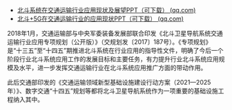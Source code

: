 - [北斗系统在交通运输行业应用现状及展望PPT（可下载） (qq.com)](https://mp.weixin.qq.com/s/o_6IBPkL_-MrDf0dLBwt9w)
- [北斗+5G在交通运输行业的应用现状PPT（可下载） (qq.com)](https://mp.weixin.qq.com/s/30NrTcXWzWR0eYaRlOLtXA)

2018年1月，交通运输部与中央军委装备发展部联合印发《北斗卫星导航系统交通运输行业应用专项规划（公开版）》（交规划发〔2017〕187号）。《专项规划》是“十三五”至“十四五”期推进北斗系统在行业应用的指导性文件，明确了今后一个阶段行业北斗系统应用工作的发展目标和主要任务，有力提升行业北斗系统应用规模及水平，进一步发挥交通运输行业在北斗系统应用推广方面的带动作用。 

此后交通部印发的《交通运输领域新型基础设施建设行动方案（2021—2025年）》、数字交通“十四五”规划等都将北斗卫星导航系统作为一项重要的基础设施工程纳入其中。

